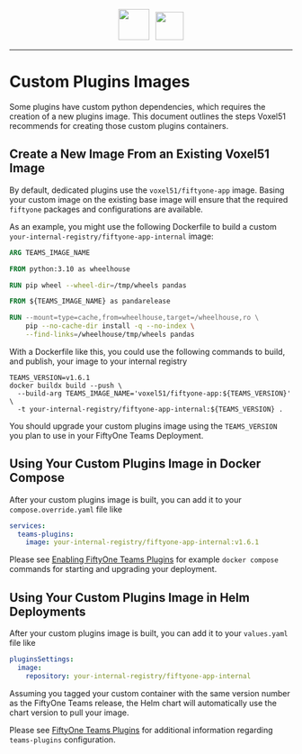 <!-- markdownlint-disable no-inline-html line-length -->
<!-- markdownlint-disable-next-line first-line-heading -->
<div align="center">
<p align="center">

<img src="https://user-images.githubusercontent.com/25985824/106288517-2422e000-6216-11eb-871d-26ad2e7b1e59.png" height="55px"> &nbsp;
<img src="https://user-images.githubusercontent.com/25985824/106288518-24bb7680-6216-11eb-8f10-60052c519586.png" height="50px">

</p>
</div>
<!-- markdownlint-enable no-inline-html line-length -->

---

# Custom Plugins Images

Some plugins have custom python dependencies,
which requires the creation of a new plugins image.
This document outlines the steps Voxel51 recommends
for creating those custom plugins containers.

## Create a New Image From an Existing Voxel51 Image

By default, dedicated plugins use the `voxel51/fiftyone-app` image.
Basing your custom image on the existing base image will ensure that
the required `fiftyone` packages and configurations are available.

As an example, you might use the following Dockerfile to build a
custom `your-internal-registry/fiftyone-app-internal` image:

```dockerfile
ARG TEAMS_IMAGE_NAME

FROM python:3.10 as wheelhouse

RUN pip wheel --wheel-dir=/tmp/wheels pandas

FROM ${TEAMS_IMAGE_NAME} as pandarelease

RUN --mount=type=cache,from=wheelhouse,target=/wheelhouse,ro \
    pip --no-cache-dir install -q --no-index \
    --find-links=/wheelhouse/tmp/wheels pandas
```

With a Dockerfile like this, you could use the following commands to
build, and publish, your image to your internal registry

```shell
TEAMS_VERSION=v1.6.1
docker buildx build --push \
  --build-arg TEAMS_IMAGE_NAME='voxel51/fiftyone-app:${TEAMS_VERSION}' \
  -t your-internal-registry/fiftyone-app-internal:${TEAMS_VERSION} .
```

You should upgrade your custom plugins image using the `TEAMS_VERSION`
you plan to use in your FiftyOne Teams Deployment.

## Using Your Custom Plugins Image in Docker Compose

After your custom plugins image is built, you can add it to your
`compose.override.yaml` file like

```yaml
services:
  teams-plugins:
    image: your-internal-registry/fiftyone-app-internal:v1.6.1
```

Please see
[Enabling FiftyOne Teams Plugins](../docker/README.md#enabling-fiftyone-teams-plugins)
for example `docker compose` commands for starting and upgrading your
deployment.

## Using Your Custom Plugins Image in Helm Deployments

After your custom plugins image is built, you can add it to your
`values.yaml` file like

```yaml
pluginsSettings:
  image:
    repository: your-internal-registry/fiftyone-app-internal
```

Assuming you tagged your custom container with the same version
number as the FiftyOne Teams release, the Helm chart will
automatically use the chart version to pull your image.

Please see
[FiftyOne Teams Plugins](../helm/fiftyone-teams-app/README.md#fiftyone-teams-plugins)
for additional information regarding `teams-plugins` configuration.
